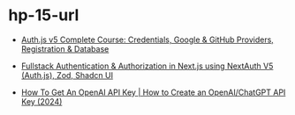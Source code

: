# hp-15-url

- [Auth.js v5 Complete Course: Credentials, Google & GitHub Providers, Registration & Database](https://www.youtube.com/watch?v=soprdrmpO3M)

- [Fullstack Authentication & Authorization in Next.js using NextAuth V5 (Auth.js), Zod, Shadcn UI](https://www.youtube.com/watch?v=DNtsJlmPda8)
  
- [How To Get An OpenAI API Key | How to Create an OpenAI/ChatGPT API Key (2024)](https://www.youtube.com/watch?v=iFgEoxEXPaM)
